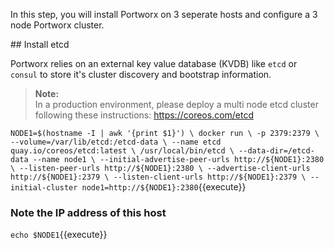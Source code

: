 In this step, you will install Portworx on 3 seperate hosts and configure a 3 node Portworx cluster.

## Install etcd

Portworx relies on an external key value database (KVDB) like `etcd` or `consul` to store it's cluster discovery and bootstrap information.

>**Note:**<br/>In a production environment, please deploy a multi node etcd cluster following these instructions: https://coreos.com/etcd 

`NODE1=$(hostname -I | awk '{print $1}') \
   docker run \
   -p 2379:2379 \
   --volume=/var/lib/etcd:/etcd-data \
   --name etcd quay.io/coreos/etcd:latest \
   /usr/local/bin/etcd \
   --data-dir=/etcd-data --name node1 \
   --initial-advertise-peer-urls http://${NODE1}:2380 \
   --listen-peer-urls http://${NODE1}:2380 \
   --advertise-client-urls http://${NODE1}:2379 \
   --listen-client-urls http://${NODE1}:2379 \
   --initial-cluster node1=http://${NODE1}:2380`{{execute}}


### Note the IP address of this host

`echo $NODE1`{{execute}}

